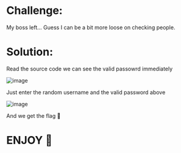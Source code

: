 # Challenge:

My boss left... Guess I can be a bit more loose on checking people.

# Solution:
Read the source code we can see the valid passowrd immediately

![image](https://github.com/Katsumi1012/CTF/assets/42516564/a859db1d-6fc5-4b95-bc16-4f91e2d22914)

Just enter the random username and the valid password above

![image](https://github.com/Katsumi1012/CTF/assets/42516564/ec5598be-bef7-40a4-9176-d7344387a091)

And we get the flag 🚩
# ENJOY 🤡
